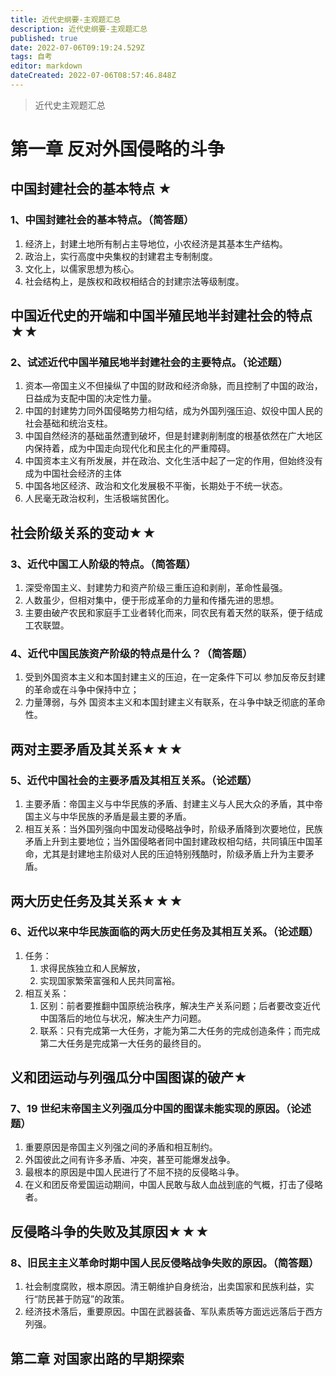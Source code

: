 ```yaml
---
title: 近代史纲要-主观题汇总
description: 近代史纲要-主观题汇总
published: true
date: 2022-07-06T09:19:24.529Z
tags: 自考
editor: markdown
dateCreated: 2022-07-06T08:57:46.848Z
---
```


>  近代史主观题汇总

# 第一章 反对外国侵略的斗争

## 中国封建社会的基本特点 ★

### 1、中国封建社会的基本特点。（简答题）

1. 经济上，封建土地所有制占主导地位，小农经济是其基本生产结构。
2. 政治上，实行高度中央集权的封建君主专制制度。
3. 文化上，以儒家思想为核心。
4. 社会结构上，是族权和政权相结合的封建宗法等级制度。

## 中国近代史的开端和中国半殖民地半封建社会的特点★★

### 2、试述近代中国半殖民地半封建社会的主要特点。（论述题）

1. 资本—帝国主义不但操纵了中国的财政和经济命脉，而且控制了中国的政治，日益成为支配中国的决定性力量。
2. 中国的封建势力同外国侵略势力相勾结，成为外国列强压迫、奴役中国人民的社会基础和统治支柱。
3. 中国自然经济的基础虽然遭到破坏，但是封建剥削制度的根基依然在广大地区内保持着，成为中国走向现代化和民主化的严重障碍。
4. 中国资本主义有所发展，并在政治、文化生活中起了一定的作用，但始终没有成为中国社会经济的主体
5. 中国各地区经济、政治和文化发展极不平衡，长期处于不统一状态。
6. 人民毫无政治权利，生活极端贫困化。

## 社会阶级关系的变动★★

### 3、近代中国工人阶级的特点。（简答题）

1. 深受帝国主义、封建势力和资产阶级三重压迫和剥削，革命性最强。
2. 人数虽少，但相对集中，便于形成革命的力量和传播先进的思想。
3. 主要由破产农民和家庭手工业者转化而来，同农民有着天然的联系，便于结成工农联盟。

### 4、近代中国民族资产阶级的特点是什么？（简答题）

1. 受到外国资本主义和本国封建主义的压迫，在一定条件下可以   参加反帝反封建的革命或在斗争中保持中立；
2. 力量薄弱，与外   国资本主义和本国封建主义有联系，在斗争中缺乏彻底的革命性。

## 两对主要矛盾及其关系★★★

### 5、近代中国社会的主要矛盾及其相互关系。（论述题）

1. 主要矛盾：帝国主义与中华民族的矛盾、封建主义与人民大众的矛盾，其中帝国主义与中华民族的矛盾是最主要的矛盾。
2. 相互关系：当外国列强向中国发动侵略战争时，阶级矛盾降到次要地位，民族矛盾上升到主要地位；当外国侵略者同中国封建政权相勾结，共同镇压中国革命，尤其是封建地主阶级对人民的压迫特别残酷时，阶级矛盾上升为主要矛盾。

## 两大历史任务及其关系★★★

### 6、近代以来中华民族面临的两大历史任务及其相互关系。（论述题）

1. 任务：
   1. 求得民族独立和人民解放，
   2. 实现国家繁荣富强和人民共同富裕。
2. 相互关系：
   1. 区别：前者要推翻中国原统治秩序，解决生产关系问题；后者要改变近代中国落后的地位与状况，解决生产力问题。
   2. 联系：只有完成第一大任务，才能为第二大任务的完成创造条件；而完成第二大任务是完成第一大任务的最终目的。

## 义和团运动与列强瓜分中国图谋的破产★

### 7、19 世纪末帝国主义列强瓜分中国的图谋未能实现的原因。（论述题）

1. 重要原因是帝国主义列强之间的矛盾和相互制约。
2. 外国彼此之间有许多矛盾、冲突，甚至可能爆发战争。
3. 最根本的原因是中国人民进行了不屈不挠的反侵略斗争。
4. 在义和团反帝爱国运动期间，中国人民敢与敌人血战到底的气概，打击了侵略者。

## 反侵略斗争的失败及其原因★★★

### 8、旧民主主义革命时期中国人民反侵略战争失败的原因。（简答题）

1. 社会制度腐败，根本原因。清王朝维护自身统治，出卖国家和民族利益，实行“防民甚于防寇”的政策。
2. 经济技术落后，重要原因。中国在武器装备、军队素质等方面远远落后于西方列强。

## 第二章 对国家出路的早期探索